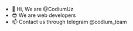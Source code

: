 - 👋 Hi, We are @CodiumUz
- 😎 We are web developers
- 📫 Contact us through telegram @codium_team

<!---
CodiumUz/CodiumUz is a ✨ special ✨ repository because its `README.md` (this file) appears on your GitHub profile.
You can click the Preview link to take a look at your changes.
--->
